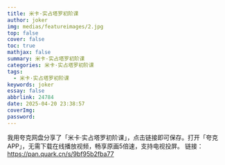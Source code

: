 ```yaml
---
title: 米卡·实占塔罗初阶课
author: joker
img: medias/featureimages/2.jpg
top: false
cover: false
toc: true
mathjax: false
summary: 米卡·实占塔罗初阶课
categories: 米卡·实占塔罗初阶课
tags:
  - 米卡·实占塔罗初阶课
keywords: joker
essay: false
abbrlink: 24784
date: 2025-04-20 23:38:57
coverImg:
password:
---
```


我用夸克网盘分享了「米卡·实占塔罗初阶课」，点击链接即可保存。打开「夸克APP」，无需下载在线播放视频，畅享原画5倍速，支持电视投屏。
链接：https://pan.quark.cn/s/9bf95b2fba77
